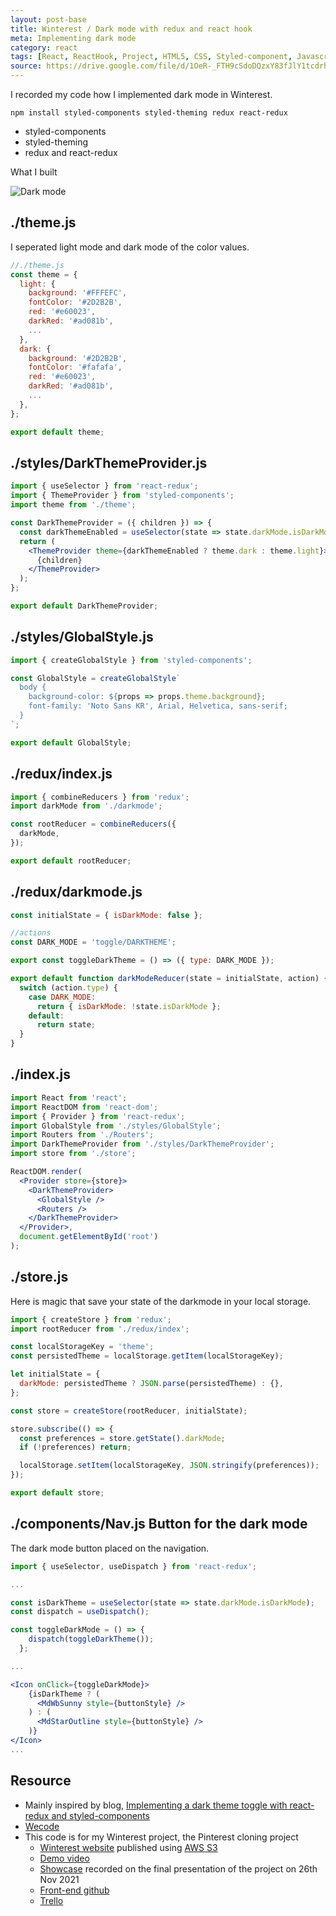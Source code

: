 ```yaml
---
layout: post-base
title: Winterest / Dark mode with redux and react hook
meta: Implementing dark mode
category: react
tags: [React, ReactHook, Project, HTML5, CSS, Styled-component, Javascript]
source: https://drive.google.com/file/d/1OeR-_FTH9cSdoDQzxY83fJlY1tcdrh7Q/view?usp=sharing
---
```

I recorded my code how I implemented dark mode in Winterest.

```text
npm install styled-components styled-theming redux react-redux
```

- styled-components
- styled-theming
- redux and react-redux

What I built

![Dark mode]({{site.baseurl}}/img/2021-11-27-Winterest/winterest_darkmode.gif)

## ./theme.js

I seperated light mode and dark mode of the color values.

```jsx
//./theme.js
const theme = {
  light: {
    background: '#FFFEFC',
    fontColor: '#2D2B2B',
    red: '#e60023',
    darkRed: '#ad081b',
    ...
  },
  dark: {
    background: '#2D2B2B',
    fontColor: '#fafafa',
    red: '#e60023',
    darkRed: '#ad081b',
    ...
  },
};

export default theme;
```

## ./styles/DarkThemeProvider.js

```jsx
import { useSelector } from 'react-redux';
import { ThemeProvider } from 'styled-components';
import theme from './theme';

const DarkThemeProvider = ({ children }) => {
  const darkThemeEnabled = useSelector(state => state.darkMode.isDarkMode);
  return (
    <ThemeProvider theme={darkThemeEnabled ? theme.dark : theme.light}>
      {children}
    </ThemeProvider>
  );
};

export default DarkThemeProvider;
```

## ./styles/GlobalStyle.js

```jsx
import { createGlobalStyle } from 'styled-components';

const GlobalStyle = createGlobalStyle`
  body {
    background-color: ${props => props.theme.background};
    font-family: 'Noto Sans KR', Arial, Helvetica, sans-serif;
  }
`;

export default GlobalStyle;
```

## ./redux/index.js

```jsx
import { combineReducers } from 'redux';
import darkMode from './darkmode';

const rootReducer = combineReducers({
  darkMode,
});

export default rootReducer;
```

## ./redux/darkmode.js

```jsx
const initialState = { isDarkMode: false };

//actions
const DARK_MODE = 'toggle/DARKTHEME';

export const toggleDarkTheme = () => ({ type: DARK_MODE });

export default function darkModeReducer(state = initialState, action) {
  switch (action.type) {
    case DARK_MODE:
      return { isDarkMode: !state.isDarkMode };
    default:
      return state;
  }
}
```

## ./index.js

```jsx
import React from 'react';
import ReactDOM from 'react-dom';
import { Provider } from 'react-redux';
import GlobalStyle from './styles/GlobalStyle';
import Routers from './Routers';
import DarkThemeProvider from './styles/DarkThemeProvider';
import store from './store';

ReactDOM.render(
  <Provider store={store}>
    <DarkThemeProvider>
      <GlobalStyle />
      <Routers />
    </DarkThemeProvider>
  </Provider>,
  document.getElementById('root')
);
```

## ./store.js

Here is magic that save your state of the darkmode in your local storage.

```jsx
import { createStore } from 'redux';
import rootReducer from './redux/index';

const localStorageKey = 'theme';
const persistedTheme = localStorage.getItem(localStorageKey);

let initialState = {
  darkMode: persistedTheme ? JSON.parse(persistedTheme) : {},
};

const store = createStore(rootReducer, initialState);

store.subscribe(() => {
  const preferences = store.getState().darkMode;
  if (!preferences) return;

  localStorage.setItem(localStorageKey, JSON.stringify(preferences));
});

export default store;
```

## ./components/Nav.js Button for the dark mode

The dark mode button placed on the navigation.

```jsx
import { useSelector, useDispatch } from 'react-redux';

...

const isDarkTheme = useSelector(state => state.darkMode.isDarkMode);
const dispatch = useDispatch();

const toggleDarkMode = () => {
    dispatch(toggleDarkTheme());
  };

...

<Icon onClick={toggleDarkMode}>
    {isDarkTheme ? (
      <MdWbSunny style={buttonStyle} />
    ) : (
      <MdStarOutline style={buttonStyle} />
    )}
</Icon>
...
```

## Resource

- Mainly inspired by blog, [Implementing a dark theme toggle with react-redux and styled-components](https://levelup.gitconnected.com/implementing-a-dark-theme-toggle-with-react-redux-and-styled-components-e637c4d41e2f)
- [Wecode](www.wecode.co.kr)
- This code is for my Winterest project, the Pinterest cloning project
  - [Winterest website](http://wecode26winterestproject.s3-website.ap-northeast-2.amazonaws.com/) published using [AWS S3](https://aws.amazon.com/?nc2=h_lg)
  - [Demo video](https://drive.google.com/file/d/1OeR-_FTH9cSdoDQzxY83fJlY1tcdrh7Q/view?usp=sharing)
  - [Showcase](https://drive.google.com/file/d/1wh3uxFrbqOR_65DGYM8RUOlCP-cuKJhI/view?usp=sharing) recorded on the final presentation of the project on 26th Nov 2021
  - [Front-end github](https://github.com/wecode-bootcamp-korea/26-2nd-Weterest-frontend)
  - [Trello](https://trello.com/b/Q966JjyT/weterest)
